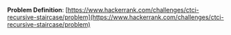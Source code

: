 **Problem Definition**:
[https://www.hackerrank.com/challenges/ctci-recursive-staircase/problem](https://www.hackerrank.com/challenges/ctci-recursive-staircase/problem)
